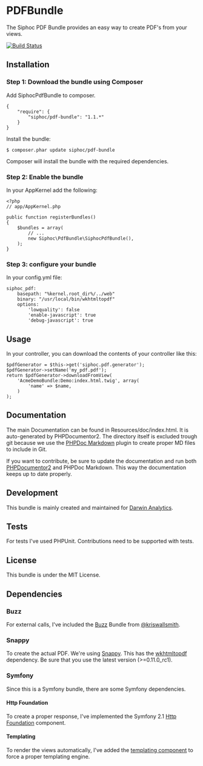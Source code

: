 # PDFBundle
The Siphoc PDF Bundle provides an easy way to create PDF's from your views.

[![Build Status](https://travis-ci.org/siphoc/PdfBundle.png?branch=master)](https://travis-ci.org/siphoc/PdfBundle)

## Installation

### Step 1: Download the bundle using Composer
Add SiphocPdfBundle to composer.

    {
        "require": {
            "siphoc/pdf-bundle": "1.1.*"
        }
    }

Install the bundle:

    $ composer.phar update siphoc/pdf-bundle

Composer will install the bundle with the required dependencies.

### Step 2: Enable the bundle
In your AppKernel add the following:

    <?php
    // app/AppKernel.php

    public function registerBundles()
    {
        $bundles = array(
            // ...
            new Siphoc\PdfBundle\SiphocPdfBundle(),
        );
    }

### Step 3: configure your bundle
In your config.yml file:

    siphoc_pdf:
        basepath: "%kernel.root_dir%/../web"
        binary: "/usr/local/bin/wkhtmltopdf"
        options:
            'lowquality': false
            'enable-javascript': true
            'debug-javascript': true

## Usage

In your controller, you can download the contents of your controller like this:

    $pdfGenerator = $this->get('siphoc.pdf.generator');
    $pdfGenerator->setName('my_pdf.pdf');
    return $pdfGenerator->downloadFromView(
        'AcmeDemoBundle:Demo:index.html.twig', array(
            'name' => $name,
        )
    );

## Documentation
The main Documentation can be found in Resources/doc/index.html. It is
auto-generated by PHPDocumentor2. The directory itself is excluded trough git
because we use the [PHPDoc Markdown](https://github.com/evert/phpdoc-md) plugin
to create proper MD files to include in Git.

If you want to contribute, be sure to update the documentation and run both
[PHPDocumentor2](http://www.phpdoc.org/) and PHPDoc Markdown.
This way the documentation keeps up to date properly.

## Development
This bundle is mainly created and maintained for [Darwin Analytics](https://github.com/darwinanalytics/).

## Tests
For tests I've used PHPUnit. Contributions need to be supported with tests.

## License
This bundle is under the MIT License.

## Dependencies

### Buzz
For external calls, I've included the [Buzz](https://github.com/kriswallsmith/Buzz)
Bundle from [@kriswallsmith](https://github.com/kriswallsmith).

### Snappy
To create the actual PDF. We're using [Snappy](https://github.com/knplabs/snappy).
This has the [wkhtmltopdf](http://code.google.com/p/wkhtmltopdf/) dependency. Be
sure that you use the latest version (>=0.11.0_rc1).

### Symfony
Since this is a Symfony bundle, there are some Symfony dependencies.

#### Http Foundation
To create a proper response, I've implemented the Symfony 2.1 [Http Foundation](https://github.com/symfony/HttpFoundation)
component.

#### Templating
To render the views automatically, I've added the [templating component](https://github.com/symfony/Templating)
to force a proper templating engine.

